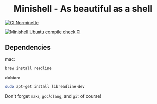 <br>
<div align="center">
  <h1>Minishell - As beautiful as a shell</h1>
</div>

[![CI Norminette](https://github.com/xvoorvaa/minishell/actions/workflows/norminette.yml/badge.svg)](https://github.com/xvoorvaa/minishell/actions/workflows/norminette.yml)
  
[![Minishell Ubuntu compile check CI](https://github.com/xvoorvaa/minishell/actions/workflows/ubuntu_compilation.yml/badge.svg)](https://github.com/xvoorvaa/minishell/actions/workflows/ubuntu_compilation.yml)

## Dependencies

mac:
```sh
brew install readline
```

debian:
```sh
sudo apt-get install libreadline-dev
```

Don't forget `make`, `gcc`/`clang`, and `git` of course!

